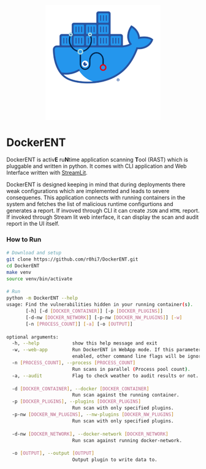 <p align="center">
  <img width="300" height="300" src="static/logo.png">
</p>

# DockerENT

DockerENT is activ**E** ru**N**time application scanning **T**ool (RAST) which is pluggable and written in python. It comes with CLI application and Web Interface written with [StreamLit](https://www.streamlit.io/).

DockerENT is designed keeping in mind that during deployments there weak configurations which are implemented and leads to severe consequenes. This application connects with running containers in the system and fetches the list of malicious runtime configurtions and generates a report. If invoved through CLI it can create `JSON` and `HTML` report. If invoked through Stream lit web interface, it can display the scan and audit report in the UI itself.

### How to Run
```bash
# Download and setup
git clone https://github.com/r0hi7/DockerENT.git
cd DockerENT
make venv
source venv/bin/activate

# Run
python -m DockerENT --help 
usage: Find the vulnerabilities hidden in your running container(s).
       [-h] [-d [DOCKER_CONTAINER]] [-p [DOCKER_PLUGINS]]
       [-d-nw [DOCKER_NETWORK]] [-p-nw [DOCKER_NW_PLUGINS]] [-w]
       [-n [PROCESS_COUNT]] [-a] [-o [OUTPUT]]

optional arguments:
  -h, --help            show this help message and exit
  -w, --web-app         Run DockerENT in WebApp mode. If this parameter is
                        enabled, other command line flags will be ignored.
  -n [PROCESS_COUNT], --process [PROCESS_COUNT]
                        Run scans in parallel (Process pool count).
  -a, --audit           Flag to check weather to audit results or not.

  -d [DOCKER_CONTAINER], --docker [DOCKER_CONTAINER]
                        Run scan against the running container.
  -p [DOCKER_PLUGINS], --plugins [DOCKER_PLUGINS]
                        Run scan with only specified plugins.
  -p-nw [DOCKER_NW_PLUGINS], --nw-plugins [DOCKER_NW_PLUGINS]
                        Run scan with only specified plugins.

  -d-nw [DOCKER_NETWORK], --docker-network [DOCKER_NETWORK]
                        Run scan against running docker-network.

  -o [OUTPUT], --output [OUTPUT]
                        Output plugin to write data to.
```



